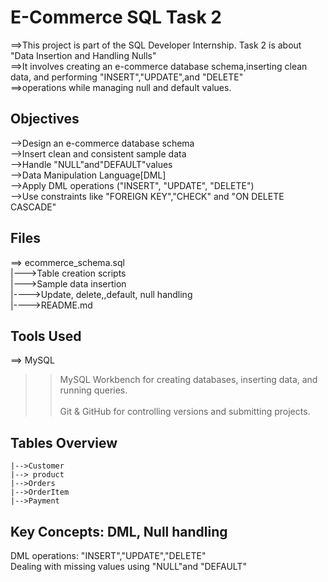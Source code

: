 # E-Commerce SQL Task 2
==>This project is part of the SQL Developer Internship. Task 2 is about "Data Insertion and Handling Nulls"<br>
==>It involves creating an e-commerce database schema,inserting clean data, and performing "INSERT","UPDATE",and "DELETE"<br>
==>operations while managing null and default values.
## Objectives
-->Design an e-commerce database schema<br>
-->Insert clean and consistent sample data<br>
-->Handle "NULL"and"DEFAULT"values<br>
-->Data Manipulation Language[DML]<br>
-->Apply DML operations ("INSERT", "UPDATE", "DELETE")<br>
-->Use constraints like "FOREIGN KEY","CHECK" and "ON DELETE CASCADE"
## Files
==> ecommerce_schema.sql<br>
      |--->Table creation scripts<br>
      |--->Sample data insertion<br>
      |---->Update, delete,,default, null handling<br>
      |---->README.md 
## Tools Used
==> MySQL
>>MySQL Workbench for creating databases, inserting data, and running queries.<br>  
>>Git & GitHub for controlling versions and submitting projects.

## Tables Overview
    |-->Customer
    |--> product
    |-->Orders
    |-->OrderItem
    |-->Payment
    
## Key Concepts: DML, Null handling
DML operations: "INSERT","UPDATE","DELETE"  
Dealing with missing values using "NULL"and "DEFAULT"

